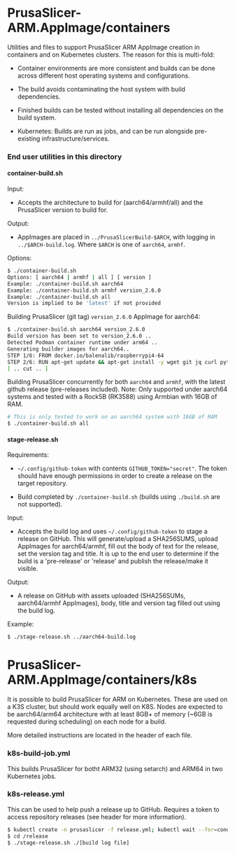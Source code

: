 # PrusaSlicer-ARM.AppImage/containers

Utilities and files to support PrusaSlicer ARM AppImage creation in containers and on Kubernetes clusters. The reason for this is multi-fold:

- Container environments are more consistent and builds can be done across different host operating systems and configurations.

- The build avoids contaminating the host system with build dependencies.

- Finished builds can be tested without installing all dependencies on the build system.

- Kubernetes: Builds are run as jobs, and can be run alongside pre-existing infrastructure/services.

### End user utilities in this directory

#### container-build.sh

Input:

  * Accepts the architecture to build for (aarch64/armhf/all) and the PrusaSlicer version to build for.

Output:

  * AppImages are placed in `../PrusaSlicerBuild-$ARCH`, with logging in `../$ARCH-build.log`. Where `$ARCH` is one of `aarch64`, `armhf`.

Options:

```bash
$ ./container-build.sh 
Options: [ aarch64 | armhf | all ] [ version ]
Example: ./container-build.sh aarch64
Example: ./container-build.sh armhf version_2.6.0
Example: ./container-build.sh all
Version is implied to be 'latest' if not provided
```

Building PrusaSlicer (git tag) `version_2.6.0` AppImage for aarch64:

```bash
$ ./container-build.sh aarch64 version_2.6.0
Build version has been set to version_2.6.0 ..
Detected Podman container runtime under arm64 ..
Generating builder images for aarch64..
STEP 1/6: FROM docker.io/balenalib/raspberrypi4-64
STEP 2/6: RUN apt-get update && apt-get install -y wget git jq curl python3-pip
[ .. cut .. ]
```   

Building PrusaSlicer concurrently for both `aarch64` and `armhf`, with the latest github release (pre-releases included).
Note: Only supported under aarch64 systems and tested with a Rock5B (RK3588) using Armbian with 16GB of RAM.

```bash
# This is only tested to work on an aarch64 system with 16GB of RAM
$ ./container-build.sh all
```

#### stage-release.sh

Requirements:

* `~/.config/github-token` with contents `GITHUB_TOKEN="secret"`. The token should have enough permissions in order to create a release on the target repository.

* Build completed by `./container-build.sh` (builds using `./build.sh` are not supported).

Input:

* Accepts the build log and uses `~/.config/github-token` to stage a release on GitHub. This will generate/upload a SHA256SUMS, upload AppImages for aarch64/armhf, fill out the body of text for the release, set the version tag and title. It is up to the end user to determine if the build is a 'pre-release' or 'release' and publish the release/make it visible. 


Output:

* A release on GitHub with assets uploaded (SHA256SUMs, aarch64/armhf AppImages), body, title and version tag filled out using the build log.

Example:

```bash
$ ./stage-release.sh ../aarch64-build.log
```

# PrusaSlicer-ARM.AppImage/containers/k8s

It is possible to build PrusaSlicer for ARM on Kubernetes. These are used on a K3S cluster,
but should work equally well on K8S. Nodes are expected to be aarch64/arm64 architecture
with at least 8GB+ of memory (~6GB is requested during scheduling) on each node for a build.

More detailed instructions are located in the header of each file.

### k8s-build-job.yml

This builds PrusaSlicer for botht ARM32 (using setarch) and ARM64 in two Kubernetes jobs.

###  k8s-release.yml

This can be used to help push a release up to GitHub. Requires a token to access repository releases (see header for more information).

```bash
$ kubectl create -n prusaslicer -f release.yml; kubectl wait --for=condition=Ready pod --timeout=-1s --selector=job-name=releaser -n prusaslicer && kubectl exec jobs/releaser -n prusaslicer -it -- sh
$ cd /release
$ ./stage-release.sh ./[build log file]
```
